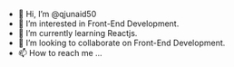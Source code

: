 - 👋 Hi, I’m @qjunaid50
- 👀 I’m interested in Front-End Development.
- 🌱 I’m currently learning Reactjs.
- 💞️ I’m looking to collaborate on Front-End Development.
- 📫 How to reach me ...

<!---
qjunaid50/qjunaid50 is a ✨ special ✨ repository because its `README.md` (this file) appears on your GitHub profile.
You can click the Preview link to take a look at your changes.
--->
